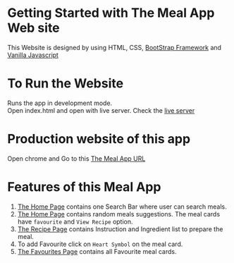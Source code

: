 # Getting Started with The Meal App Web site

This Website is designed by using HTML, CSS, [BootStrap Framework](https://getbootstrap.com/docs/5.0/getting-started/introduction/) and [Vanilla Javascript](https://developer.mozilla.org/en-US/docs/Web/JavaScript)

# To Run the Website

Runs the app in development mode. \
Open index.html and open with live server. Check the [live server](http://127.0.0.1:5500/index.html)

# Production website of this app

Open chrome and Go to this [The Meal App URL](https://themealapp1008.netlify.app/)

# Features of this Meal App

1. [The Home Page](https://themealapp1008.netlify.app/index.html) contains one Search Bar where user can search meals.
2. [The Home Page](https://themealapp1008.netlify.app/index.html) contains random meals suggestions. The meal cards have `favourite` and `View Recipe` option.
3. [The Recipe Page](https://themealapp1008.netlify.app/recipe.html) contains Instruction and Ingredient list to prepare the meal.
4. To add Favourite click on `Heart Symbol` on the meal card.
5. [The Favourites Page](https://themealapp1008.netlify.app/favourites.html) contains all Favourite meal cards.
